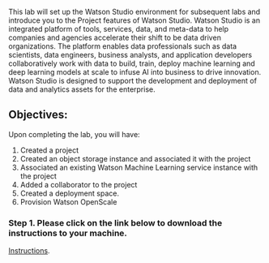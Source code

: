 This lab will set up the Watson Studio environment for subsequent labs and introduce you to the Project features of Watson Studio. Watson Studio is an integrated platform of tools, services, data, and meta-data to help companies and agencies accelerate their shift to be data driven organizations. The platform enables data professionals such as data scientists, data engineers, business analysts, and application developers collaboratively work with data to build, train, deploy machine learning and deep learning models at scale to infuse AI into business to drive innovation. Watson Studio is designed to support the development and deployment of data and analytics assets for the enterprise.

## Objectives:

Upon completing the lab, you will have:

1.  Created a project
1.  Created an object storage instance and associated it with the project
1.  Associated an existing Watson Machine Learning service instance with the project
1.  Added a collaborator to the project
1.  Created a deployment space. 
1.  Provision Watson OpenScale

### Step 1. Please click on the link below to download the instructions to your machine.

[Instructions](https://github.com/bleonardb3/ML_POT_07-08-2021/raw/main/Lab-1/SetupEnvironmentv0-08-2021.pdf).
